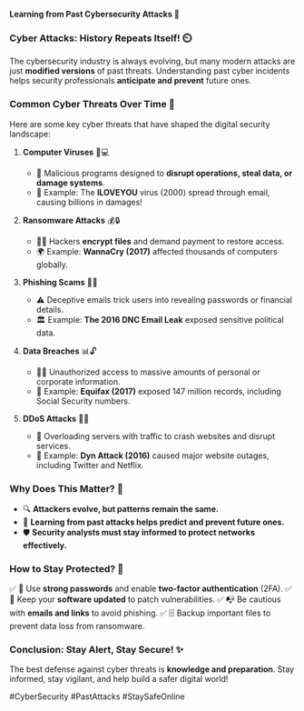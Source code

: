 **Learning from Past Cybersecurity Attacks 🔧**

### **Cyber Attacks: History Repeats Itself! ⏲️**
The cybersecurity industry is always evolving, but many modern attacks are just **modified versions** of past threats. Understanding past cyber incidents helps security professionals **anticipate and prevent** future ones.

### **Common Cyber Threats Over Time 🔄**
Here are some key cyber threats that have shaped the digital security landscape:

1. **Computer Viruses** 🦠💻
   - 🛑 Malicious programs designed to **disrupt operations, steal data, or damage systems**.
   - 📩 Example: The **ILOVEYOU** virus (2000) spread through email, causing billions in damages!

2. **Ransomware Attacks** 💰🔒
   - 🏴‍☠️ Hackers **encrypt files** and demand payment to restore access.
   - 🌍 Example: **WannaCry (2017)** affected thousands of computers globally.

3. **Phishing Scams** 🎣📧
   - ⚠️ Deceptive emails trick users into revealing passwords or financial details.
   - 🏛️ Example: **The 2016 DNC Email Leak** exposed sensitive political data.

4. **Data Breaches** 📊🔓
   - 🕵️‍♂️ Unauthorized access to massive amounts of personal or corporate information.
   - 🏦 Example: **Equifax (2017)** exposed 147 million records, including Social Security numbers.

5. **DDoS Attacks** 💪🌐
   - 🚨 Overloading servers with traffic to crash websites and disrupt services.
   - 📡 Example: **Dyn Attack (2016)** caused major website outages, including Twitter and Netflix.

### **Why Does This Matter? 🤖**
- 🔍 **Attackers evolve, but patterns remain the same.**
- 🔮 **Learning from past attacks helps predict and prevent future ones.**
- 🛡️ **Security analysts must stay informed to protect networks effectively.**

### **How to Stay Protected? 🚀**
✅ 🔑 Use **strong passwords** and enable **two-factor authentication** (2FA).
✅ 🔄 Keep your **software updated** to patch vulnerabilities.
✅ 📭 Be cautious with **emails and links** to avoid phishing.
✅ 🗄️ Backup important files to prevent data loss from ransomware.

### **Conclusion: Stay Alert, Stay Secure! ✨**
The best defense against cyber threats is **knowledge and preparation**. Stay informed, stay vigilant, and help build a safer digital world!

#CyberSecurity #PastAttacks #StaySafeOnline

